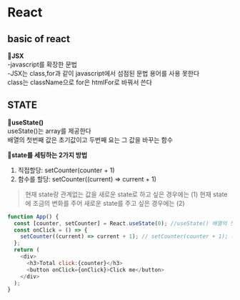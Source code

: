 # React

## basic of react

🐝**JSX**  
 -javascript를 확장한 문법  
 -JSX는 class,for과 같이 javascript에서 섬점된 문법 용어를 사용 못한다  
 class는 className으로 for은 htmlFor로 바꿔서 쓴다

## STATE

🐝**useState()**  
useState()는 array를 제공한다  
배열의 첫번째 값은 초기값이고 두번째 요는 그 값을 바꾸는 함수

🐝**state를 세팅하는 2가지 방법**

1. 직접할당: setCounter(counter + 1)
2. 함수를 할당: setCounter((current) => current + 1)

> 현재 state랑 관계없는 값을 새로운 state로 하고 싶은 경우에는 (1)
> 현재 state에 조금의 변화를 주어 새로운 state를 주고 싶은 경우에는 (2)

```js
function App() {
  const [counter, setCounter] = React.useState(0); //useState() 배열의 첫번째 값은 초기값이고 두번째 요소는 그 값을 바꾸는 함수
  const onClick = () => {
    setCounter((current) => current + 1); // setCounter(counter + 1); 와 같다 , 현재 state를 바탕으로 다음 state를 계산해내고 싶다면 current함수를 사용
  };
  return (
    <div>
      <h3>Total click:{counter}</h3>
      <button onClick={onClick}>Click me</button>
    </div>
  );
}
```
